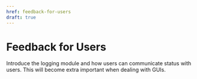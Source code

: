 ```yaml
---
href: feedback-for-users
draft: true
---
```


# Feedback for Users

Introduce the logging module and how users can communicate status with users. This will become extra important when dealing with GUIs.